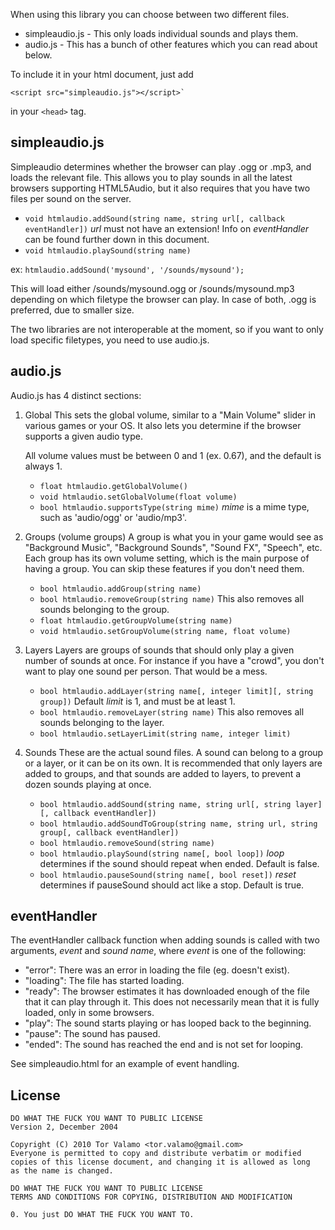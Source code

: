 When using this library you can choose between two different files.

* simpleaudio.js - This only loads individual sounds and plays them.
* audio.js - This has a bunch of other features which you can read about below.

To include it in your html document, just add

    <script src="simpleaudio.js"></script>`

in your `<head>` tag.

## simpleaudio.js

Simpleaudio determines whether the browser can play .ogg or .mp3, and loads
the relevant file. This allows you to play sounds in all the latest browsers
supporting HTML5Audio, but it also requires that you have two files per sound
on the server.

* `void htmlaudio.addSound(string name, string url[, callback eventHandler])`
	_url_ must not have an extension!
	Info on _eventHandler_ can be found further down in this document.
* `void htmlaudio.playSound(string name)`

ex: `htmlaudio.addSound('mysound', '/sounds/mysound');`

This will load either /sounds/mysound.ogg or /sounds/mysound.mp3 depending on
which filetype the browser can play. In case of both, .ogg is preferred, due to
smaller size.

The two libraries are not interoperable at the moment, so if you want to only
load specific filetypes, you need to use audio.js.

## audio.js

Audio.js has 4 distinct sections:

1. Global
	This sets the global volume, similar to a "Main Volume" slider in various
	games or your OS. It also lets you determine if the browser supports a
	given audio type.
	
	All volume values must be between 0 and 1 (ex. 0.67), and the default is
	always 1.
	
	* `float htmlaudio.getGlobalVolume()`
	* `void htmlaudio.setGlobalVolume(float volume)`
	* `bool htmlaudio.supportsType(string mime)`
		_mime_ is a mime type, such as 'audio/ogg' or 'audio/mp3'.

2. Groups (volume groups)
	A group is what you in your game would see as "Background Music",
	"Background Sounds", "Sound FX", "Speech", etc. Each group has its own
	volume setting, which is the main purpose of having a group. You can skip
	these features if you don't need them.
	
	* `bool htmlaudio.addGroup(string name)`
	* `bool htmlaudio.removeGroup(string name)`
		This also removes all sounds belonging to the group.
	* `float htmlaudio.getGroupVolume(string name)`
	* `void htmlaudio.setGroupVolume(string name, float volume)`

3. Layers
	Layers are groups of sounds that should only play a given number of sounds
	at once. For instance if you have a "crowd", you don't want to play one
	sound per person. That would be a mess.
	
	* `bool htmlaudio.addLayer(string name[, integer limit][, string group])`
		Default _limit_ is 1, and must be at least 1.
	* `bool htmlaudio.removeLayer(string name)`
		This also removes all sounds belonging to the layer.
	* `bool htmlaudio.setLayerLimit(string name, integer limit)`

4. Sounds
	These are the actual sound files. A sound can belong to a group or a layer,
	or it can be on its own. It is recommended that only layers are added to
	groups, and that sounds are added to layers, to prevent a dozen sounds
	playing at once.
	
	* `bool htmlaudio.addSound(string name, string url[, string layer][, callback eventHandler])`
	* `bool htmlaudio.addSoundToGroup(string name, string url, string group[, callback eventHandler])`
	* `bool htmlaudio.removeSound(string name)`
	* `bool htmlaudio.playSound(string name[, bool loop])`
		_loop_ determines if the sound should repeat when ended. Default is false.
	* `bool htmlaudio.pauseSound(string name[, bool reset])`
	    _reset_ determines if pauseSound should act like a stop. Default is true. 

## eventHandler
	
The eventHandler callback function when adding sounds is called with two
arguments, _event_ and _sound name_, where _event_ is one of the following:

- "error": There was an error in loading the file (eg. doesn't exist).
- "loading": The file has started loading.
- "ready": The browser estimates it has downloaded enough of the file that it
can play through it. This does not necessarily mean that it is fully loaded,
only in some browsers.
- "play": The sound starts playing or has looped back to the beginning.
- "pause": The sound has paused.
- "ended": The sound has reached the end and is not set for looping.

See simpleaudio.html for an example of event handling.

## License

    DO WHAT THE FUCK YOU WANT TO PUBLIC LICENSE
    Version 2, December 2004
    
    Copyright (C) 2010 Tor Valamo <tor.valamo@gmail.com>
    Everyone is permitted to copy and distribute verbatim or modified
    copies of this license document, and changing it is allowed as long
    as the name is changed.
    
    DO WHAT THE FUCK YOU WANT TO PUBLIC LICENSE
    TERMS AND CONDITIONS FOR COPYING, DISTRIBUTION AND MODIFICATION
    
    0. You just DO WHAT THE FUCK YOU WANT TO.